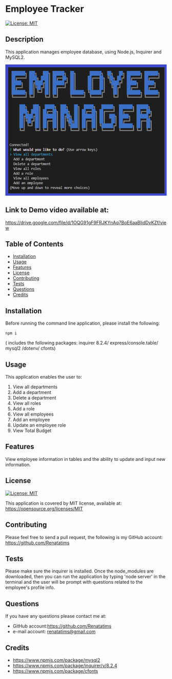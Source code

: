 # Employee Tracker
  
  [![License: MIT](https://img.shields.io/badge/License-MIT-blue.svg)](https://opensource.org/licenses/MIT)

  ## Description
  This application manages employee database, using Node.js, Inquirer and MySQL2.

  ![Preview](assets/screenshots/Capture1.PNG)
  
  ## Link to Demo video available at:
  https://drive.google.com/file/d/1OQG91gF9FRJKYnAq7BoE6aaBIidDvKZf/view

  ## Table of Contents
  - [Installation](#installation)
  - [Usage](#usage)
  - [Features](#features)
  - [License](#license)
  - [Contributing](#contributing)
  - [Tests](#tests)
  - [Questions](#questions)
  - [Credits](#credits)
  
  ## Installation
  Before running the command line application, please install the following: 
  ````
  npm i 
  ````
  ( includes the following packages: inquirer 8.2.4/ express/console.table/ mysql2 /dotenv/ cfonts)

  ## Usage
  This application enables the user to: 
  1. View all departments
  2. Add a department
  3. Delete a department
  4. View all roles
  5. Add a role
  6. View all employees  
  7. Add an employee
  8. Update an employee role
  9. View Total Budget

  ## Features
  View employee information in tables and the ability to update and input new information.


  ## License
  [![License: MIT](https://img.shields.io/badge/License-MIT-blue.svg)](https://opensource.org/licenses/MIT)
  
  This application is covered by MIT license, available at:
  https://opensource.org/licenses/MIT

  ## Contributing
  Please feel free to send a pull request, the following is my GitHub account: https://github.com/Renatatims

  ## Tests
  Please make sure the inquirer is installed. Once the node_modules are downloaded, then you can run the application by typing 'node server' in the terminal and the user will be prompt with questions related to the employee's profile info.

  ## Questions
  If you have any questions please contact me at:
   - GitHub account:https://github.com/Renatatims
   - e-mail account: renatatims@gmail.com

  ## Credits
  - https://www.npmjs.com/package/mysql2
  - https://www.npmjs.com/package/inquirer/v/8.2.4
  - https://www.npmjs.com/package/cfonts
  
 

